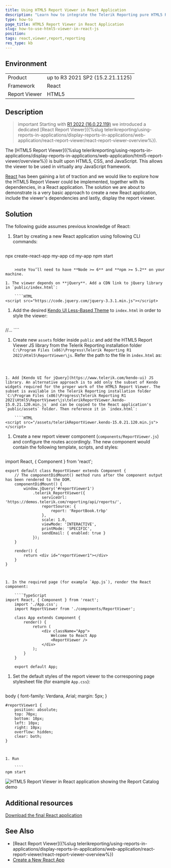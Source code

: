 ```yaml
---
title: Using HTML5 Report Viewer in React Application
description: "Learn how to integrate the Telerik Reporting pure HTML5 Report Viewer in a React Application."
type: how-to
page_title: HTML5 Report Viewer in React Application
slug: how-to-use-html5-viewer-in-react-js
position: 
tags: react,viewer,report,reporting
res_type: kb
---
```


## Environment

<table>
	<tr>
		<td>Product</td>
		<td>up to R3 2021 SP2 (15.2.21.1125)</td>
	</tr>
	<tr>
		<td>Framework</td>
		<td>React</td>
	</tr>
	<tr>
		<td>Report Viewer</td>
		<td>HTML5</td>
	</tr>
</table>

## Description

>important Starting with [R1 2022 (16.0.22.119)](https://www.telerik.com/support/whats-new/reporting/release-history/progress-telerik-reporting-r1-2022-16-0-22-119) we introduced a dedicated [React Report Viewer]({%slug telerikreporting/using-reports-in-applications/display-reports-in-applications/web-application/react-report-viewer/react-report-viewer-overview%}).

The [HTML5 Report Viewer]({%slug telerikreporting/using-reports-in-applications/display-reports-in-applications/web-application/html5-report-viewer/overview%}) is built upon HTML5, CSS, and JavaScript. This allows the viewer to be used in virtually any JavaScript framework.

[React](https://reactjs.org/) has been gaining a lot of traction and we would like to explore how the HTML5 Report Viewer could be implemented, together with its dependencies, in a React application. The solution we are about to demonstrate is a very basic approach to create a new React application, include the viewer's dependencies and lastly, display the report viewer.

## Solution

The following guide assumes previous knowledge of React:

1. Start by creating a new React application using following CLI commands:

	````
npx create-react-app my-app
	cd my-app
	npm start
````

	>note You’ll need to have **Node >= 6** and **npm >= 5.2** on your machine.

1. The viewer depends on **jQuery**. Add a CDN link to jQuery library in `public/index.html`:

	````HTML
<script src="https://code.jquery.com/jquery-3.3.1.min.js"></script>
````


1. Add the desired [Kendo UI Less-Based Theme](https://docs.telerik.com/kendo-ui/styles-and-layout/appearance-styling) to `index.html` in order to style the viewer:

	````HTML
<head>
		<link href="http://kendo.cdn.telerik.com/2020.1.114/styles/kendo.common.min.css" rel="stylesheet" />
		<link href="http://kendo.cdn.telerik.com/2020.1.114/styles/kendo.default.min.css" rel="stylesheet" />
		//...
````


1. Create new `assets` folder inside `public` and add the HTML5 Report Viewer JS library from the Telerik Reporting installation folder `C:\Program Files (x86)\Progress\Telerik Reporting R1 2021\Html5\ReportViewer\js`. Refer the path to the file in `index.html` as:

	````HTML
<script src="/assets/telerikReportViewer-15.0.21.120.min.js"></script>
````


1. Add [Kendo UI for jQuery](https://www.telerik.com/kendo-ui) JS library. An alternative approach is to add only the subset of Kendo widgets required for the proper work of the HTML5 Report Viewer. The subset is available in the Telerik Reporting installation folder `C:\Program Files (x86)\Progress\Telerik Reporting R1 2021\Html5\ReportViewer\js\telerikReportViewer.kendo-15.0.21.120.min.js` and can be copied to the React application's `public/assets` folder. Then reference it in `index.html`:

	````HTML
<script src="/assets/telerikReportViewer.kendo-15.0.21.120.min.js"></script>
````


1. Create a new report viewer component (`components/ReportViewer.js`) and configure the routes accordingly. The new component would contain the following template, scripts, and styles:

	````TypeScript
import React, { Component } from 'react';

	export default class ReportViewer extends Component {
		// The componentDidMount() method runs after the component output has been rendered to the DOM. 
		componentDidMount() {
			window.jQuery('#reportViewer1')
				.telerik_ReportViewer({
					serviceUrl: 'https://demos.telerik.com/reporting/api/reports/',
					reportSource: {
						report: 'ReportBook.trbp'
					},
					scale: 1.0,
					viewMode: 'INTERACTIVE',
					printMode: 'SPECIFIC',
					sendEmail: { enabled: true }
				});
		}

		render() {
			return <div id="reportViewer1"></div>
		}
	}
````


1. In the required page (for example `App.js`), render the React component:

	````TypeScript
import React, { Component } from 'react';
	import './App.css';
	import ReportViewer from './components/ReportViewer';

	class App extends Component {
		render() {
			return (
				<div className="App">
					Welcome to React App
					<ReportViewer />
				</div>
			);
		}
	}

	export default App;
````


1. Set the default styles of the report viewer to the corresponing page stylesheet file (for example `App.css`):

	````HTML
body {
		font-family: Verdana, Arial;
		margin: 5px;
	}

	#reportViewer1 {
		position: absolute;
		top: 70px;
		bottom: 10px;
		left: 10px;
		right: 10px;
		overflow: hidden;
		clear: both;
	}
````


1. Run

	````
npm start
````


![HTML5 Report Viewer in React application showing the Report Catalog demo](resources/report-viewer-in-react-app.png)

## Additional resources

[Download the final React application](resources/telerik-report-viewer-react-app.zip)

## See Also

* [React Report Viewer]({%slug telerikreporting/using-reports-in-applications/display-reports-in-applications/web-application/react-report-viewer/react-report-viewer-overview%})
* [Create a New React App](https://reactjs.org/docs/create-a-new-react-app.html)
